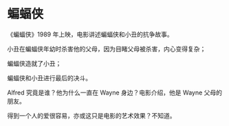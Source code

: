 # 蝙蝠侠

《蝙蝠侠》1989 年上映，电影讲述蝙蝠侠和小丑的抗争故事。

小丑在蝙蝠侠年幼时杀害他的父母，因为目睹父母被杀害，内心变得复杂；

蝙蝠侠造就了小丑；

蝙蝠侠和小丑进行最后的决斗。

Alfred 究竟是谁？他为什么一直在 Wayne 身边？电影介绍，他是 Wayne 父母的朋友。

得到一个人的爱很容易，亦或这只是电影的艺术效果？不知道。
